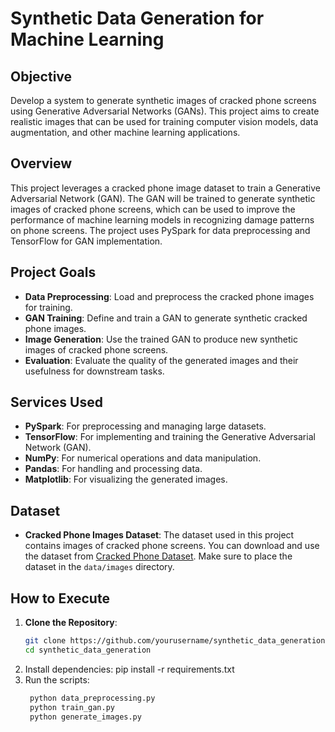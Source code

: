# Synthetic Data Generation for Machine Learning

## Objective

Develop a system to generate synthetic images of cracked phone screens using Generative Adversarial Networks (GANs). This project aims to create realistic images that can be used for training computer vision models, data augmentation, and other machine learning applications.

## Overview

This project leverages a cracked phone image dataset to train a Generative Adversarial Network (GAN). The GAN will be trained to generate synthetic images of cracked phone screens, which can be used to improve the performance of machine learning models in recognizing damage patterns on phone screens. The project uses PySpark for data preprocessing and TensorFlow for GAN implementation.

## Project Goals

- **Data Preprocessing**: Load and preprocess the cracked phone images for training.
- **GAN Training**: Define and train a GAN to generate synthetic cracked phone images.
- **Image Generation**: Use the trained GAN to produce new synthetic images of cracked phone screens.
- **Evaluation**: Evaluate the quality of the generated images and their usefulness for downstream tasks.

## Services Used

- **PySpark**: For preprocessing and managing large datasets.
- **TensorFlow**: For implementing and training the Generative Adversarial Network (GAN).
- **NumPy**: For numerical operations and data manipulation.
- **Pandas**: For handling and processing data.
- **Matplotlib**: For visualizing the generated images.

## Dataset

- **Cracked Phone Images Dataset**: The dataset used in this project contains images of cracked phone screens. You can download and use the dataset from  [Cracked Phone Dataset](https://www.kaggle.com/datasets/dataclusterlabs/mobile-phone-image-dataset). Make sure to place the dataset in the `data/images` directory.

## How to Execute

1. **Clone the Repository**:
   ```bash
   git clone https://github.com/yourusername/synthetic_data_generation.git
   cd synthetic_data_generation

2. Install dependencies: pip install -r requirements.txt
3. Run the scripts:
   ```bash
    python data_preprocessing.py
    python train_gan.py
    python generate_images.py
